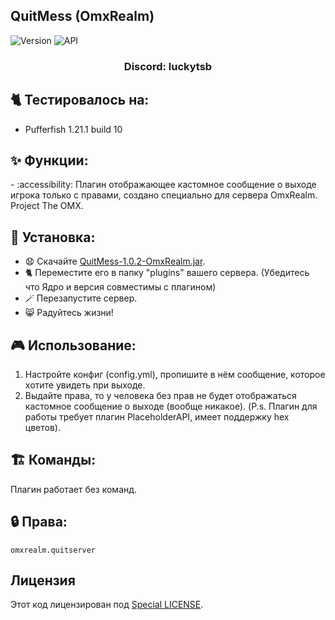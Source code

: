## QuitMess (OmxRealm)

![Version](https://img.shields.io/badge/Версия-1.0.2-blue.svg)
![API](https://img.shields.io/badge/Spigot%201.21%2B-blue.svg)

<h3 align="center">Discord: luckytsb</h3>

## 🐈 Тестировалось на:
- Pufferfish 1.21.1 build 10

## ✨ Функции:

-️ :accessibility: Плагин отображающее кастомное сообщение о выходе игрока только с правами, создано специально для сервера OmxRealm. Project The OMX.

## 🚀 Установка:

- 😧 Скачайте <a href="https://github.com/Hacker123ter/QuitMess-OmxRealm/raw/QuitMess/target/QuitMess-1.0.2-OmxRealm.jar" target="_blank">QuitMess-1.0.2-OmxRealm.jar</a>.
- 🐈 Переместите его в папку "plugins" вашего сервера. (Убедитесь что Ядро и версия совместимы с плагином)
- 🪄 Перезапустите сервер.
- 😸 Радуйтесь жизни!

## 🎮 Использование:

1. Настройте конфиг (config.yml), пропишите в нём сообщение, которое хотите увидеть при выходе.
2. Выдайте права, то у человека без прав не будет отображаться кастомное сообщение о выходе (вообще никакое).
(P.s. Плагин для работы требует плагин PlaceholderAPI, имеет поддержку hex цветов).

## 🏗️ Команды:

Плагин работает без команд.

## 🔒 Права:
`omxrealm.quitserver`

## Лицензия

Этот код лицензирован под [Special LICENSE](LICENSE.MD).
